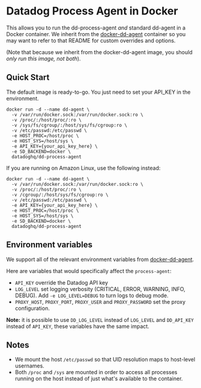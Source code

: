 # Datadog Process Agent in Docker

This allows you to run the dd-process-agent _and_ standard dd-agent in a Docker container. We inherit from the [docker-dd-agent](https://github.com/DataDog/docker-dd-agent) container so you may want to refer to that README for custom overrides and options.

(Note that because we inherit from the docker-dd-agent image, you should _only run this image, not both_).

## Quick Start

The default image is ready-to-go. You just need to set your API_KEY in the environment.

```
docker run -d --name dd-agent \
  -v /var/run/docker.sock:/var/run/docker.sock:ro \
  -v /proc/:/host/proc/:ro \
  -v /sys/fs/cgroup/:/host/sys/fs/cgroup:ro \
  -v /etc/passwd:/etc/passwd \
  -e HOST_PROC=/host/proc \
  -e HOST_SYS=/host/sys \
  -e API_KEY={your_api_key_here} \
  -e SD_BACKEND=docker \
  datadoghq/dd-process-agent
```

If you are running on Amazon Linux, use the following instead:

```
docker run -d --name dd-agent \
  -v /var/run/docker.sock:/var/run/docker.sock:ro \
  -v /proc/:/host/proc/:ro \
  -v /cgroup/:/host/sys/fs/cgroup:ro \
  -v /etc/passwd:/etc/passwd \
  -e API_KEY={your_api_key_here} \
  -e HOST_PROC=/host/proc \
  -e HOST_SYS=/host/sys \
  -e SD_BACKEND=docker \
  datadoghq/dd-process-agent
```

## Environment variables

We support all of the relevant environment variables from [docker-dd-agent](https://github.com/DataDog/docker-dd-agent#environment-variables).

Here are variables that would specifically affect the `process-agent`:

* `API_KEY` override the Datadog API key
* `LOG_LEVEL` set logging verbosity (CRITICAL, ERROR, WARNING, INFO, DEBUG). Add `-e LOG_LEVEL=DEBUG` to turn logs to debug mode.
* `PROXY_HOST`, `PROXY_PORT`, `PROXY_USER` and `PROXY_PASSWORD` set the proxy configuration.

**Note:** it is possible to use `DD_LOG_LEVEL` instead of `LOG_LEVEL` and `DD_API_KEY` instead of `API_KEY`, these variables have the same impact.


## Notes

* We mount the host `/etc/passwd` so that UID resolution maps to host-level usernames.
* Both `/proc` and `/sys` are mounted in order to access all processes running on the host instead of just what's available to the container.

